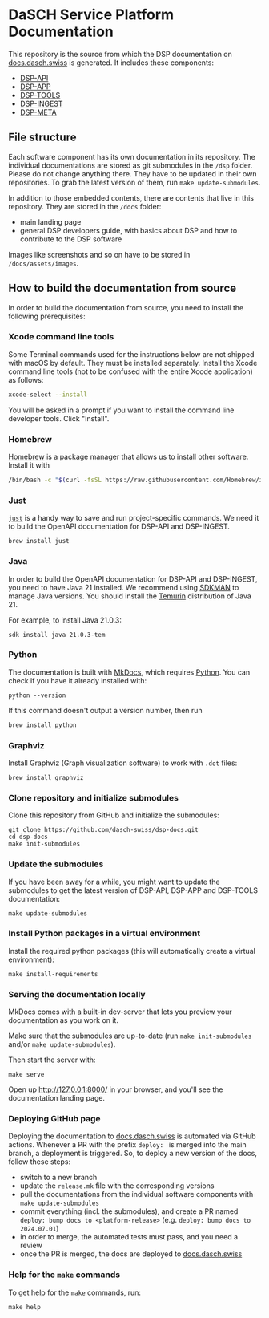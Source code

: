 # DaSCH Service Platform Documentation

This repository is the source from which the DSP documentation
on [docs.dasch.swiss](https://docs.dasch.swiss) is generated.
It includes these components:

- [DSP-API](https://github.com/dasch-swiss/dsp-api)
- [DSP-APP](https://github.com/dasch-swiss/dsp-das)
- [DSP-TOOLS](https://github.com/dasch-swiss/dsp-tools)
- [DSP-INGEST](https://github.com/dasch-swiss/dsp-ingest)
- [DSP-META](https://github.com/dasch-swiss/dsp-meta)

## File structure

Each software component has its own documentation in its repository.
The individual documentations are stored as git submodules in the `/dsp` folder. Please do not change anything there.
They have to be updated in their own repositories. To grab the latest version of them, run `make update-submodules`.

In addition to those embedded contents, there are contents that live in this repository.
They are stored in the `/docs` folder:

- main landing page
- general DSP developers guide, with basics about DSP and how to contribute to the DSP software

Images like screenshots and so on have to be stored in `/docs/assets/images`.

## How to build the documentation from source

In order to build the documentation from source,
you need to install the following prerequisites:

### Xcode command line tools

Some Terminal commands used for the instructions below are not shipped with macOS by default.
They must be installed separately.
Install the Xcode command line tools (not to be confused with the entire Xcode application) as follows:

```bash
xcode-select --install
```

You will be asked in a prompt if you want to install the command line developer tools. Click "Install".

### Homebrew

[Homebrew](https://brew.sh) is a package manager that allows us to install other software.
Install it with

```bash
/bin/bash -c "$(curl -fsSL https://raw.githubusercontent.com/Homebrew/install/HEAD/install.sh)"
```

### Just

[`just`](https://github.com/casey/just) is a handy way to save and run project-specific commands.
We need it to build the OpenAPI documentation for DSP-API and DSP-INGEST.

```shell
brew install just
```

### Java

In order to build the OpenAPI documentation for DSP-API and DSP-INGEST, you need to have Java 21 installed.
We recommend using [SDKMAN](https://sdkman.io/) to manage Java versions.
You should install the [Temurin](https://adoptium.net/en-GB/temurin/releases/) distribution of Java 21.

For example, to install Java 21.0.3:

```shell
sdk install java 21.0.3-tem
```

### Python

The documentation is built with [MkDocs](https://www.mkdocs.org),
which requires [Python](https://www.python.org/).
You can check if you have it already installed with:

```shell
python --version
```

If this command doesn't output a version number, then run

```bash
brew install python
```

### Graphviz

Install Graphviz (Graph visualization software) to work with `.dot` files:

```shell
brew install graphviz
```

### Clone repository and initialize submodules

Clone this repository from GitHub and initialize the submodules:

```shell
git clone https://github.com/dasch-swiss/dsp-docs.git
cd dsp-docs
make init-submodules
```

### Update the submodules

If you have been away for a while, you might want to update the submodules
to get the latest version of DSP-API, DSP-APP and DSP-TOOLS documentation:

```shell
make update-submodules
```

### Install Python packages in a virtual environment

Install the required python packages (this will automatically create a virtual environment):

```shell
make install-requirements
```

### Serving the documentation locally

MkDocs comes with a built-in dev-server that lets you preview your documentation as you work on it.

Make sure that the submodules are up-to-date (run `make init-submodules` and/or `make update-submodules`).

Then start the server with:

```shell
make serve
```

Open up <http://127.0.0.1:8000/> in your browser, and you'll see the documentation landing page.

### Deploying GitHub page

Deploying the documentation to [docs.dasch.swiss](https://docs.dasch.swiss/) is automated via GitHub actions.
Whenever a PR with the prefix `deploy: ` is merged into the main branch, a deployment is triggered.
So, to deploy a new version of the docs, follow these steps:

- switch to a new branch
- update the `release.mk` file with the corresponding versions
- pull the documentations from the individual software components with `make update-submodules`
- commit everything (incl. the submodules), and create a PR named `deploy: bump docs to <platform-release>`
  (e.g. `deploy: bump docs to 2024.07.01`)
- in order to merge, the automated tests must pass, and you need a review
- once the PR is merged, the docs are deployed to [docs.dasch.swiss](https://docs.dasch.swiss/)

### Help for the `make` commands

To get help for the `make` commands, run:

```shell
make help
```
